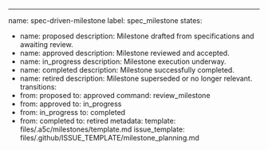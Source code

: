 ---
name: spec-driven-milestone
label: spec_milestone
states:
  - name: proposed
    description: Milestone drafted from specifications and awaiting review.
  - name: approved
    description: Milestone reviewed and accepted.
  - name: in_progress
    description: Milestone execution underway.
  - name: completed
    description: Milestone successfully completed.
  - name: retired
    description: Milestone superseded or no longer relevant.
transitions:
  - from: proposed
    to: approved
    command: review_milestone
  - from: approved
    to: in_progress
  - from: in_progress
    to: completed
  - from: completed
    to: retired
metadata:
  template: files/.a5c/milestones/template.md
  issue_template: files/.github/ISSUE_TEMPLATE/milestone_planning.md
